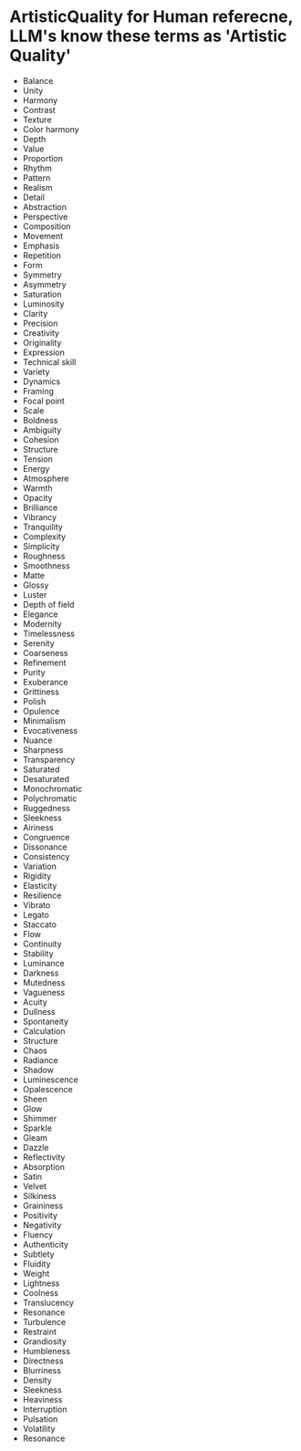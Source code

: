 # ArtisticQuality for Human referecne, LLM's know these terms as 'Artistic Quality'
- Balance
- Unity
- Harmony
- Contrast
- Texture
- Color harmony
- Depth
- Value
- Proportion
- Rhythm
- Pattern
- Realism
- Detail
- Abstraction
- Perspective
- Composition
- Movement
- Emphasis
- Repetition
- Form
- Symmetry
- Asymmetry
- Saturation
- Luminosity
- Clarity
- Precision
- Creativity
- Originality
- Expression
- Technical skill
- Variety
- Dynamics
- Framing
- Focal point
- Scale
- Boldness
- Ambiguity
- Cohesion
- Structure
- Tension
- Energy
- Atmosphere
- Warmth
- Opacity
- Brilliance
- Vibrancy
- Tranquility
- Complexity
- Simplicity
- Roughness
- Smoothness
- Matte
- Glossy
- Luster
- Depth of field
- Elegance
- Modernity
- Timelessness
- Serenity
- Coarseness
- Refinement
- Purity
- Exuberance
- Grittiness
- Polish
- Opulence
- Minimalism
- Evocativeness
- Nuance
- Sharpness
- Transparency
- Saturated
- Desaturated
- Monochromatic
- Polychromatic
- Ruggedness
- Sleekness
- Airiness
- Congruence
- Dissonance
- Consistency
- Variation
- Rigidity
- Elasticity
- Resilience
- Vibrato
- Legato
- Staccato
- Flow
- Continuity
- Stability
- Luminance
- Darkness
- Mutedness
- Vagueness
- Acuity
- Dullness
- Spontaneity
- Calculation
- Structure
- Chaos
- Radiance
- Shadow
- Luminescence
- Opalescence
- Sheen
- Glow
- Shimmer
- Sparkle
- Gleam
- Dazzle
- Reflectivity
- Absorption
- Satin
- Velvet
- Silkiness
- Graininess
- Positivity
- Negativity
- Fluency
- Authenticity
- Subtlety
- Fluidity
- Weight
- Lightness
- Coolness
- Translucency
- Resonance
- Turbulence
- Restraint
- Grandiosity
- Humbleness
- Directness
- Blurriness
- Density
- Sleekness
- Heaviness
- Interruption
- Pulsation
- Volatility
- Resonance

